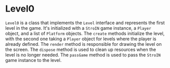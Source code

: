 # Level0

`Level0` is a class that implements the `Level` interface and represents the first level in the game. It's initialized with a `StroIN` game instance, a `Player` object, and a list of `Platform` objects. The `create` methods initialize the level, with the second one taking a `Player` object for levels where the player is already defined. The `render` method is responsible for drawing the level on the screen. The `dispose` method is used to clean up resources when the level is no longer needed. The `passGame` method is used to pass the `StroIN` game instance to the level.
